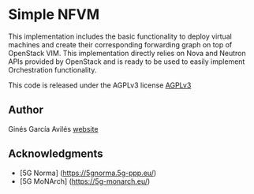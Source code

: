 Simple NFVM
===========

This implementation includes the basic functionality to deploy virtual machines and create their corresponding forwarding graph on top of OpenStack VIM. This implementation directly relies on Nova and Neutron APIs provided by OpenStack and is ready to be used to easily implement Orchestration functionality.

This code is released under the AGPLv3 license [AGPLv3](https://www.gnu.org/licenses/gpl-3.0.txt)

## Author

Ginés García Avilés [website](http://people.networks.imdea.org/~gines_garcia/)

## Acknowledgments

* [5G Norma] (https://5gnorma.5g-ppp.eu/)
* [5G MoNArch] (https://5g-monarch.eu/)
